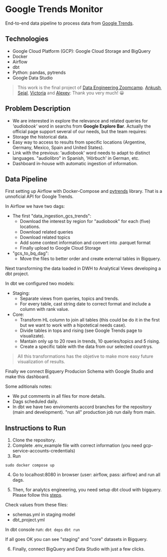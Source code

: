 # Google Trends Monitor

End-to-end data pipeline to process data from [Google Trends](https://trends.google.com).

## Technologies
- Google Cloud Platform (GCP): Google Cloud Storage and BigQuery
- Docker
- Airflow
- dbt
- Python: pandas, pytrends
- Google Data Studio

> This work is the final project of [Data Engineering Zoomcamp](https://github.com/DataTalksClub/data-engineering-zoomcamp). 
[Ankush](https://linkedin.com/in/ankushkhanna2), [Sejal](https://linkedin.com/in/vaidyasejal), [Victoria](https://www.linkedin.com/in/victoriaperezmola/) and [Alexey](https://linkedin.com/in/agrigorev): Thank you very much! 😀

## Problem Description
- We are interested in explore the relevance and related queries for *'audiobook'* word in searchs from **Google Explore Bar**. Actually the official page support several of our needs, but the team requires:
- Storage the historical data.
- Easy way to access to results from specific locations (Argentine, Germany, Mexico, Spain and United States).
- Link with the previous: 'audiobook' word needs to adapt to distinct languages. "audiolibro" in Spanish, 'Hörbuch' in German, etc.
- Dashboard in-house with automatic ingestion of information.

## Data Pipeline
First setting up Airflow with Docker-Compose and [pytrends](https://github.com/GeneralMills/pytrends) library. That is a unnoficial API for Google Trends.

In Airflow we have two dags:
- The first "data_ingestion_gcs_trends":
    - Download the interest by region for "audiobook" for each (five) locations.
    - Download related queries
    - Download related topics
    - Add some context information and convert into .parquet format
    - Finally upload to Google Cloud Storage
- "gcs_to_bq_dag":
    - Move the files to better order and create external tables in Bigquery.

Next transforming the data loaded in DWH to Analytical Views developing a dbt project.

In dbt we configured two models:
- Staging: 
    - Separate views from queries, topics and trends. 
    - For every table, cast string date to correct format and include a column with rank value. 
- Core: 
    - Transform HL column to join all tables (this could be do it in the first but we want to work with a hipotetical needs case).
    - Divide tables in tops and rising (see Google Trends page to visualizate).
    - Mantain only up to 20 rows in trends, 10 queries/topics and 5 rising.
    - Create a specific table with the data from our selected countrys.

> All this transformations has the objetive to make more easy future visualization of results.

Finally we connect Bigquery Producion Schema with Google Studio and make this dashboard.

Some aditionals notes:
- We put comments in all files for more details.
- Dags scheduled daily.
- In dbt we have two enviroments accord branches for the repository (main and development). "run all" production job run daily from main.


## Instructions to Run
1. Clone the repository.
2. Complete .env_example file with correct information (you need gcp-service-accounts-credentials)
3. Run

`sudo docker compose up`

4. Go to localhost:8080 in browser (user: airflow, pass: airflow) and run all dags.

5. Then, for analytcs engineering, you need setup dbt cloud with bigquery. Please follow this [steps](https://github.com/DataTalksClub/data-engineering-zoomcamp/blob/main/week_4_analytics_engineering/dbt_cloud_setup.md).

Check values from these files: 
- schemas.yml in staging model
- dbt_project.yml

In dbt console run:
`dbt deps`
`dbt run`

If all goes OK you can see "staging" and "core" datasets in Bigquery.

6. Finally, connect BigQuery and Data Studio with just a few clicks.
